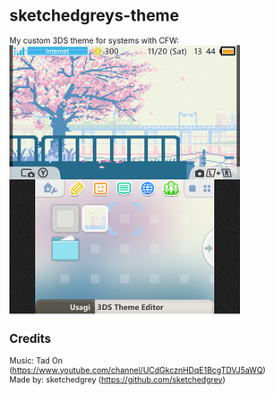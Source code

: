 # sketchedgreys-theme
My custom 3DS theme for systems with CFW:
![Theme Preview](https://github.com/sketchedgrey/sketchedgrey-theme/blob/main/bin/sketchedgrey/preview.png)

## Credits
Music: Tad On (https://www.youtube.com/channel/UCdGkcznHDqE1BcgTDVJ5aWQ)  
Made by: sketchedgrey (https://github.com/sketchedgrey)
